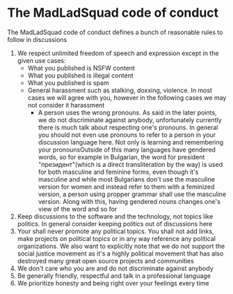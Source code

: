 # The MadLadSquad code of conduct
The MadLadSquad code of conduct defines a bunch of reasonable rules to follow in discussions

1. We respect unlimited freedom of speech and expression except in the given use cases:
   - What you published is NSFW content
   - What you published is illegal content
   - What you published is spam
   - General harassment such as stalking, doxxing, violence. In most cases we will agree with you, however in the following cases we may not consider it 
      harassment
     - A person uses the wrong pronouns. As said in the later points, we do not discriminate against anybody, unfortunately currently there is much talk
       about respecting one's pronouns. In general you should not even use pronouns to refer to a person in your discussion language here.
       Not only is learning and remembering your pronounsOutside of this
       many languages have gendered words, so for example in Bulgarian, the word for president "президент"(which is a direct transliteration by the way)
       is used for both masculine and feminine forms, even though it's masculine and while most Bulgarians don't use the masculine version for women and
       instead refer to them with a feminized version, a person using propper grammar shall use the masculine version. Along with this, having
       gendered nouns changes one's view of the word and so for 
1. Keep discussions to the software and the technology, not topics like politics. In general consider keeping politics out of discussions here
1. Your shall never promote any political topics. You shall not add links, make projects on political topics or in any way reference any 
   political organizations. We also want to explicitly note that we do not support the social justice movement as it's a highly political movement
   that has also destroyed many great open source projects and communities
1. We don't care who you are and do not discriminate against anybody
1. Be generally friendly, respectful and talk in a professional language
1. We prioritize honesty and being right over your feelings every time

